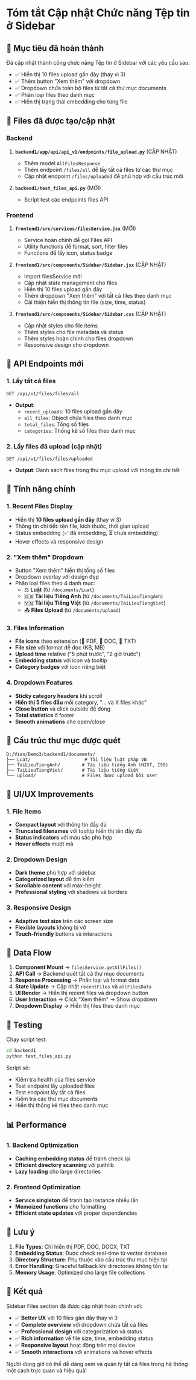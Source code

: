 # Tóm tắt Cập nhật Chức năng Tệp tin ở Sidebar

## 🎯 Mục tiêu đã hoàn thành

Đã cập nhật thành công chức năng Tệp tin ở Sidebar với các yêu cầu sau:
- ✅ Hiển thị 10 files upload gần đây (thay vì 3)
- ✅ Thêm button "Xem thêm" với dropdown
- ✅ Dropdown chứa toàn bộ files từ tất cả thư mục documents
- ✅ Phân loại files theo danh mục
- ✅ Hiển thị trạng thái embedding cho từng file

## 📁 Files đã được tạo/cập nhật

### Backend

1. **`backend1/app/api/api_v1/endpoints/file_upload.py`** (CẬP NHẬT)
   - Thêm model `AllFilesResponse`
   - Thêm endpoint `/files/all` để lấy tất cả files từ các thư mục
   - Cập nhật endpoint `/files/uploaded` để phù hợp với cấu trúc mới

2. **`backend1/test_files_api.py`** (MỚI)
   - Script test các endpoints files API

### Frontend

1. **`frontend1/src/services/filesService.jsx`** (MỚI)
   - Service hoàn chỉnh để gọi Files API
   - Utility functions để format, sort, filter files
   - Functions để lấy icon, status badge

2. **`frontend1/src/components/Sidebar/Sidebar.jsx`** (CẬP NHẬT)
   - Import filesService mới
   - Cập nhật state management cho files
   - Hiển thị 10 files upload gần đây
   - Thêm dropdown "Xem thêm" với tất cả files theo danh mục
   - Cải thiện hiển thị thông tin file (size, time, status)

3. **`frontend1/src/components/Sidebar/Sidebar.css`** (CẬP NHẬT)
   - Cập nhật styles cho file items
   - Thêm styles cho file metadata và status
   - Thêm styles hoàn chỉnh cho files dropdown
   - Responsive design cho dropdown

## 🔧 API Endpoints mới

### 1. Lấy tất cả files
```
GET /api/v1/files/files/all
```
- **Output**: 
  - `recent_uploads`: 10 files upload gần đây
  - `all_files`: Object chứa files theo danh mục
  - `total_files`: Tổng số files
  - `categories`: Thống kê số files theo danh mục

### 2. Lấy files đã upload (cập nhật)
```
GET /api/v1/files/files/uploaded
```
- **Output**: Danh sách files trong thư mục upload với thông tin chi tiết

## 🚀 Tính năng chính

### 1. Recent Files Display
- Hiển thị **10 files upload gần đây** (thay vì 3)
- Thông tin chi tiết: tên file, kích thước, thời gian upload
- Status embedding (✅ đã embedding, ⏳ chưa embedding)
- Hover effects và responsive design

### 2. "Xem thêm" Dropdown
- Button "Xem thêm" hiển thị tổng số files
- Dropdown overlay với design đẹp
- Phân loại files theo 4 danh mục:
  - ⚖️ **Luật** (từ `/documents/Luat`)
  - 🇬🇧 **Tài liệu Tiếng Anh** (từ `/documents/TaiLieuTiengAnh`)
  - 🇻🇳 **Tài liệu Tiếng Việt** (từ `/documents/TaiLieuTiengViet`)
  - 📤 **Files Upload** (từ `/documents/upload`)

### 3. Files Information
- **File icons** theo extension (📕 PDF, 📄 DOC, 📝 TXT)
- **File size** với format dễ đọc (KB, MB)
- **Upload time** relative ("5 phút trước", "2 giờ trước")
- **Embedding status** với icon và tooltip
- **Category badges** với icon riêng biệt

### 4. Dropdown Features
- **Sticky category headers** khi scroll
- **Hiển thị 5 files đầu** mỗi category, "... và X files khác"
- **Close button** và click outside để đóng
- **Total statistics** ở footer
- **Smooth animations** cho open/close

## 📂 Cấu trúc thư mục được quét

```
D:/Vian/Demo3/backend1/documents/
├── Luat/                    # Tài liệu luật pháp VN
├── TaiLieuTiengAnh/        # Tài liệu tiếng Anh (NIST, ISO)
├── TaiLieuTiengViet/       # Tài liệu tiếng Việt
└── upload/                 # Files được upload bởi user
```

## 🎨 UI/UX Improvements

### 1. File Items
- **Compact layout** với thông tin đầy đủ
- **Truncated filenames** với tooltip hiển thị tên đầy đủ
- **Status indicators** với màu sắc phù hợp
- **Hover effects** mượt mà

### 2. Dropdown Design
- **Dark theme** phù hợp với sidebar
- **Categorized layout** dễ tìm kiếm
- **Scrollable content** với max-height
- **Professional styling** với shadows và borders

### 3. Responsive Design
- **Adaptive text size** trên các screen size
- **Flexible layouts** không bị vỡ
- **Touch-friendly** buttons và interactions

## 🔄 Data Flow

1. **Component Mount** → `filesService.getAllFiles()`
2. **API Call** → Backend quét tất cả thư mục documents
3. **Response Processing** → Phân loại và format data
4. **State Update** → Cập nhật `recentFiles` và `allFilesData`
5. **UI Render** → Hiển thị recent files và dropdown button
6. **User Interaction** → Click "Xem thêm" → Show dropdown
7. **Dropdown Display** → Hiển thị files theo danh mục

## 🧪 Testing

Chạy script test:
```bash
cd backend1
python test_files_api.py
```

Script sẽ:
- Kiểm tra health của files service
- Test endpoint lấy uploaded files
- Test endpoint lấy tất cả files
- Kiểm tra các thư mục documents
- Hiển thị thống kê files theo danh mục

## 📊 Performance

### 1. Backend Optimization
- **Caching embedding status** để tránh check lại
- **Efficient directory scanning** với pathlib
- **Lazy loading** cho large directories

### 2. Frontend Optimization
- **Service singleton** để tránh tạo instance nhiều lần
- **Memoized functions** cho formatting
- **Efficient state updates** với proper dependencies

## 📝 Lưu ý

1. **File Types**: Chỉ hiển thị PDF, DOC, DOCX, TXT
2. **Embedding Status**: Được check real-time từ vector database
3. **Directory Structure**: Phụ thuộc vào cấu trúc thư mục hiện tại
4. **Error Handling**: Graceful fallback khi directories không tồn tại
5. **Memory Usage**: Optimized cho large file collections

## 🎉 Kết quả

Sidebar Files section đã được cập nhật hoàn chỉnh với:
- ✅ **Better UX** với 10 files gần đây thay vì 3
- ✅ **Complete overview** với dropdown chứa tất cả files
- ✅ **Professional design** với categorization và status
- ✅ **Rich information** về file size, time, embedding status
- ✅ **Responsive layout** hoạt động trên mọi device
- ✅ **Smooth interactions** với animations và hover effects

Người dùng giờ có thể dễ dàng xem và quản lý tất cả files trong hệ thống một cách trực quan và hiệu quả!
